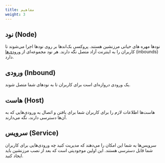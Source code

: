 ```yaml
---
title: مفاهیم
weight: 3
---
```


## نود (Node)
نودها مهره های حیاتی مرزنشین هستند. پروکسی بک‌اندها بر روی نودها اجرا می‌شوند تا کاربران را به اینترنت آزاد متصل نگه دارند. هر نود مجموعه‌ای از [ورودی‌ها](#inbound) (inbounds) دارد.

## ورودی (Inbound)
یک ورودی دروازه‌ای است برای کاربران تا به نودهای شما متصل شوند.

## هاست (Host)
هاست‌ها اطلاعات لازم را برای کاربران شما برای یافتن و اتصال به ورودی‌هایی که به آن‌ها دسترسی دارند، نگه می‌دارند.

## سرویس (Service)
سرویس‌ها به شما این امکان را می‌دهند که مدیریت کنید چه ورودی‌هایی برای کاربران شما قابل دسترسی هستند. این اولین موجودیتی است که بعد از نصب مرزنشین باید ایجاد کنید.
